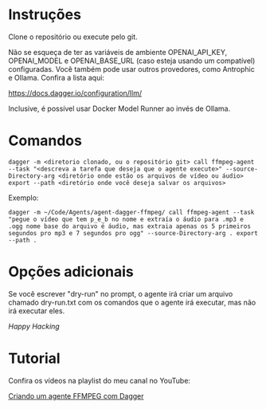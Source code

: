 # Instruções

Clone o repositório ou execute pelo git.

Não se esqueça de ter as variáveis de ambiente OPENAI_API_KEY, OPENAI_MODEL e OPENAI_BASE_URL (caso esteja usando um compatível) configuradas.
Você também pode usar outros provedores, como Antrophic e Ollama. Confira a lista aqui:

https://docs.dagger.io/configuration/llm/

Inclusive, é possível usar Docker Model Runner ao invés de Ollama.


# Comandos

```
dagger -m <diretorio clonado, ou o repositório git> call ffmpeg-agent --task "<descreva a tarefa que deseja que o agente execute>" --source-Directory-arg <diretório onde estão os arquivos de vídeo ou áudio> export --path <diretório onde você deseja salvar os arquivos>
```

Exemplo:

```
dagger -m ~/Code/Agents/agent-dagger-ffmpeg/ call ffmpeg-agent --task "pegue o vídeo que tem p_e_b no nome e extraía o áudio para .mp3 e .ogg nome base do arquivo é áudio, mas extraia apenas os 5 primeiros segundos pro mp3 e 7 segundos pro ogg" --source-Directory-arg . export --path .
```

# Opções adicionais

Se você escrever "dry-run" no prompt, o agente irá criar um arquivo chamado dry-run.txt com os comandos que o agente irá executar, mas não irá executar eles.

*Happy Hacking*

# Tutorial

Confira os vídeos na playlist do meu canal no YouTube:

[Criando um agente FFMPEG com Dagger](https://www.youtube.com/playlist?list=PLqgnlB9wUBbGz5us5B5H_Ot8Zyc1L5tBn)